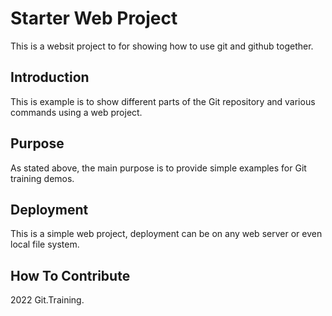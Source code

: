 # Starter Web Project
This is a websit project to for showing how to use git and github together.

## Introduction
This is example is to show different parts of the Git repository and various commands using a web project.

## Purpose
As stated above, the main purpose is to provide simple examples for Git training demos.

## Deployment
This is a simple web project, deployment can be on any web server or even local file system.

## How To Contribute

2022 Git.Training.